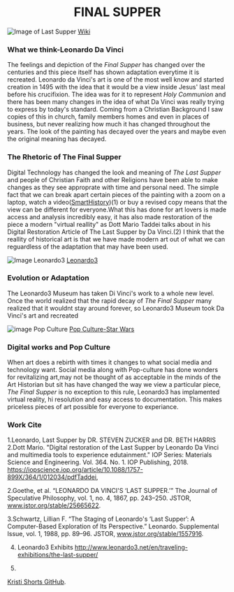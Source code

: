 # <center>FINAL SUPPER</center>
![Image of Last Supper](https://upload.wikimedia.org/wikipedia/commons/thumb/4/4b/%C3%9Altima_Cena_-_Da_Vinci_5.jpg/1024px-%C3%9Altima_Cena_-_Da_Vinci_5.jpg)
[Wiki](https://upload.wikimedia.org/wikipedia/commons/thumb/4/4b/%C3%9Altima_Cena_-_Da_Vinci_5.jpg/1024px-%C3%9Altima_Cena_-_Da_Vinci_5.jpg)

### What we think-Leonardo Da Vinci
The feelings and depiction of the _Final Supper_ has changed over the centuries and 
this piece itself has shown adaptation everytime it is recreated. Leonardo da Vinci's art
is one of the most well know and started creation in 1495 with the idea that it would be a view inside Jesus'
last meal before his crucifixion. The idea was for it  to represent _Holy Communion_ and there has been many changes in the idea of what Da Vinci was really trying to express by today's standard. Coming from a Christian Background I saw copies of this in church, family members homes and even in places of business, but never realizing how much it has changed throughout the years. The look of the painting has decayed over the years and maybe even the original meaning has decayed. 

### The Rhetoric of The Final Supper
Digital Technology has changed the look and meaning of _The Last Supper_ and people of Christian Faith and other Religions have been able to make changes as they see approprate with time and personal need. The simple fact that we can break apart certain pieces of the painting with a zoom on a laptop, watch a video([SmartHistory](https://smarthistory.org/leonardo-last-supper/))(1) or buy a revised copy means that the view can be different for everyone.What this has done for art lovers is made access and analysis incredibly easy, it has also made restoration of the piece a modern "virtual reallity" as Dott Mario Taddei  talks about in his Digital Restoration Article of The Last Supper by Da Vinci.(2) I think that the reallity of historical art is that we have made modern art out of what we can reguardless of the adaptation that may have been used.

![Image Leonardo3](https://www.researchgate.net/publication/325833527/figure/fig1/AS:639040307077122@1529370490809/Last-Supper-multimedia-room-in-the-Leonardo3-museum-piazza-Scala-Milan-Italy.png)
[Leonardo3](https://www.researchgate.net/publication/325833527/figure/fig1/AS:639040307077122@1529370490809/Last-Supper-multimedia-room-in-the-Leonardo3-museum-piazza-Scala-Milan-Italy.png)
### Evolution or Adaptation
The Leonardo3 Museum has taken Di Vinci's work to a whole new level. Once the world realized that the rapid decay of _The Final Supper_ many realized that it wouldnt stay around forever, so Leonardo3 Museum took Da Vinci's art and recreated 

![image Pop Culture](https://www.empireonline.com/images/uploaded/last-supper-star-wars.jpg)
[Pop Culture-Star Wars](https://www.empireonline.com/images/uploaded/last-supper-star-wars.jpg)
### Digital works and Pop Culture
When art does a rebirth with times it changes to what social media and technology want. Social media along with
Pop-culture has done wonders for revitalizing art,may not be thought of as acceptable in the minds of the Art Historian but sit has have changed the way we view a particular piece, _The Final Supper_ is no exception to this rule, Leonardo3 has implamented virtual reality, hi resolution and easy access to documentation. This makes priceless pieces of art possible for everyone to experiance. 


### Work Cite 
1.Leonardo, Last Supper
by DR. STEVEN ZUCKER and DR. BETH HARRIS
2.Dott Mario. "Digital restoration of the Last Supper by Leonardo Da Vinci and multimedia tools to experience edutainment." IOP   Series: Materials Science and Engineering. Vol. 364. No. 1. IOP Publishing, 2018.
https://iopscience.iop.org/article/10.1088/1757-899X/364/1/012034/pdfTaddei,

2.Goethe, et al. “LEONARDO DA VINCI'S ‘LAST SUPPER.’” The Journal of Speculative Philosophy, vol. 1, no. 4, 1867, pp. 243–250. JSTOR, www.jstor.org/stable/25665622.

3.Schwartz, Lillian F. “The Staging of Leonardo's ‘Last Supper’: A Computer-Based Exploration of Its Perspective.” Leonardo. Supplemental Issue, vol. 1, 1988, pp. 89–96. JSTOR, 
www.jstor.org/stable/1557916.

4. Leonardo3 Exhibits http://www.leonardo3.net/en/traveling-exhibitions/the-last-supper/

5.

 [Kristi Shorts GitHub](https://github.com/KShort).
